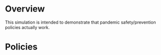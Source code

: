 # Overview
This simulation is intended to demonstrate that pandemic safety/prevention policies actually work.
# Policies
